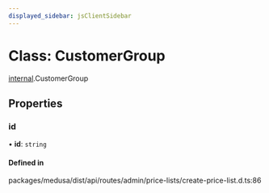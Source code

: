 ```yaml
---
displayed_sidebar: jsClientSidebar
---
```


# Class: CustomerGroup

[internal](../modules/internal-8.md).CustomerGroup

## Properties

### id

• **id**: `string`

#### Defined in

packages/medusa/dist/api/routes/admin/price-lists/create-price-list.d.ts:86
